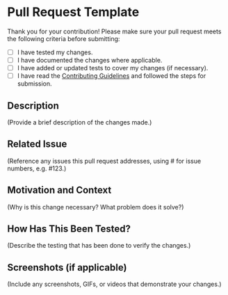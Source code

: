 # Pull Request Template

Thank you for your contribution! Please make sure your pull request meets the following criteria before submitting:

- [ ] I have tested my changes.
- [ ] I have documented the changes where applicable.
- [ ] I have added or updated tests to cover my changes (if necessary).
- [ ] I have read the [Contributing Guidelines](Contribution.md) and followed the steps for submission.

## Description

(Provide a brief description of the changes made.)

## Related Issue

(Reference any issues this pull request addresses, using # for issue numbers, e.g. #123.)

## Motivation and Context

(Why is this change necessary? What problem does it solve?)

## How Has This Been Tested?

(Describe the testing that has been done to verify the changes.)

## Screenshots (if applicable)

(Include any screenshots, GIFs, or videos that demonstrate your changes.)
